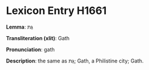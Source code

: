 # Lexicon Entry H1661

**Lemma**: גַּת

**Transliteration (xlit)**: Gath

**Pronunciation**: gath

**Description**:
the same as גַּת; Gath, a Philistine city; Gath.
